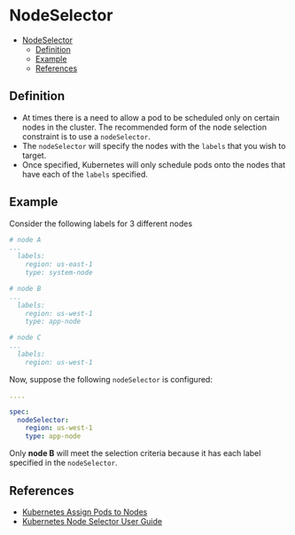 # NodeSelector

- [NodeSelector](#nodeselector)
  - [Definition](#definition)
  - [Example](#example)
  - [References](#references)

## Definition

- At times there is a need to allow a pod to be scheduled only on certain nodes
  in the cluster. The recommended form of the node selection constraint is to
  use a `nodeSelector`.
- The `nodeSelector` will specify the nodes with the `labels` that you wish to
  target.
- Once specified, Kubernetes will only schedule pods onto the nodes that have
  each of the `labels` specified.

## Example

Consider the following labels for 3 different nodes

```yaml
# node A
...
  labels:
    region: us-east-1
    type: system-node
```

```yaml
# node B
...
  labels:
    region: us-west-1
    type: app-node
```

```yaml
# node C
...
  labels:
    region: us-west-1
```

Now, suppose the following `nodeSelector` is configured:

```yaml
....

spec:
  nodeSelector: 
    region: us-west-1
    type: app-node
```

Only **node B** will meet the selection criteria because it has each
  label specified in the `nodeSelector`.

## References
<!-- markdownlint-disable-next-line MD013 -->
- [Kubernetes Assign Pods to Nodes](https://kubernetes.io/docs/concepts/scheduling-eviction/assign-pod-node/)
- [Kubernetes Node Selector User Guide](https://kubernetes.io/docs/user-guide/node-selection/)

